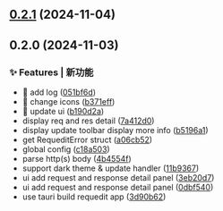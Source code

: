 

## [0.2.1](https://github.com/requedit/requedit/compare/v0.2.0...v0.2.1) (2024-11-04)

## 0.2.0 (2024-11-03)

### ✨ Features | 新功能

* 🎸 add log ([051bf6d](https://github.com/requedit/requedit/commit/051bf6d1e52a6791fd316f4e7896a1daecb61c69))
* 🎸 change icons ([b371eff](https://github.com/requedit/requedit/commit/b371eff4a8435d6f127281721f29b7376a4aa8f4))
* 🎸 update ui ([b190d2a](https://github.com/requedit/requedit/commit/b190d2ae800b1d27fd23c0177d7edff51ff64b40))
* display req and res detail ([7a412d0](https://github.com/requedit/requedit/commit/7a412d05552a2c816307859b6bb4d6bf5f4460e1))
* display update toolbar display more info ([b5196a1](https://github.com/requedit/requedit/commit/b5196a137d59a2466b7ca5b5e0f2858874fa96fe))
* get RequeditError struct ([a06cb52](https://github.com/requedit/requedit/commit/a06cb5261c516b4568e3e56b53d1f6bfe413459b))
* global config ([c18a503](https://github.com/requedit/requedit/commit/c18a503ba34f25736f9247636ce825cbb6aa8ce6))
* parse http(s) body ([4b4554f](https://github.com/requedit/requedit/commit/4b4554fb6e1327ed3cedbe257274fad0a9419abd))
* support dark theme & update handler ([11b9367](https://github.com/requedit/requedit/commit/11b9367162247053c47db260555a0bb8d4adc113))
* ui add request and response detail panel ([3eb20d7](https://github.com/requedit/requedit/commit/3eb20d713634160008b9b70cdc4dc374fefbae48))
* ui add request and response detail panel ([0dbf540](https://github.com/requedit/requedit/commit/0dbf54060cd4c6462ca8fe5b1609e78831e18f14))
* use tauri build requedit app ([3d90b62](https://github.com/requedit/requedit/commit/3d90b627018016d58d86124024d9c91a8ac22759))
